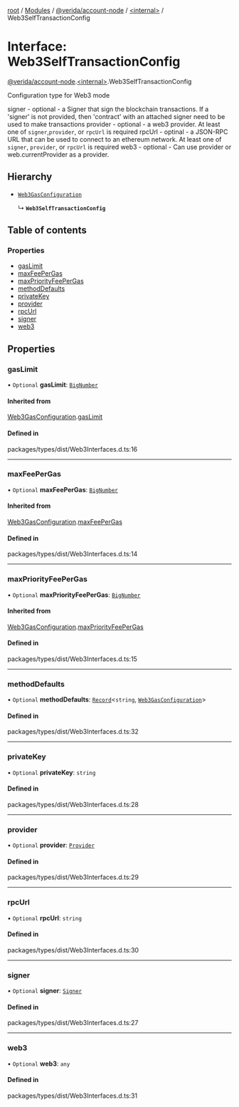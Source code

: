 [root](../README.md) / [Modules](../modules.md) / [@verida/account-node](../modules/verida_account_node.md) / [<internal\>](../modules/verida_account_node._internal_.md) / Web3SelfTransactionConfig

# Interface: Web3SelfTransactionConfig

[@verida/account-node](../modules/verida_account_node.md).[<internal\>](../modules/verida_account_node._internal_.md).Web3SelfTransactionConfig

Configuration type for Web3 mode

signer - optional - a Signer that sign the blockchain transactions. If a 'signer' is not provided, then 'contract' with an attached signer need to be used to make transactions
provider - optional - a web3 provider. At least one of `signer`,`provider`, or `rpcUrl` is required
rpcUrl - optinal - a JSON-RPC URL that can be used to connect to an ethereum network. At least one of `signer`, `provider`, or `rpcUrl` is required
web3 - optional - Can use provider or web.currentProvider as a provider.

## Hierarchy

- [`Web3GasConfiguration`](verida_account_node._internal_.Web3GasConfiguration.md)

  ↳ **`Web3SelfTransactionConfig`**

## Table of contents

### Properties

- [gasLimit](verida_account_node._internal_.Web3SelfTransactionConfig.md#gaslimit)
- [maxFeePerGas](verida_account_node._internal_.Web3SelfTransactionConfig.md#maxfeepergas)
- [maxPriorityFeePerGas](verida_account_node._internal_.Web3SelfTransactionConfig.md#maxpriorityfeepergas)
- [methodDefaults](verida_account_node._internal_.Web3SelfTransactionConfig.md#methoddefaults)
- [privateKey](verida_account_node._internal_.Web3SelfTransactionConfig.md#privatekey)
- [provider](verida_account_node._internal_.Web3SelfTransactionConfig.md#provider)
- [rpcUrl](verida_account_node._internal_.Web3SelfTransactionConfig.md#rpcurl)
- [signer](verida_account_node._internal_.Web3SelfTransactionConfig.md#signer)
- [web3](verida_account_node._internal_.Web3SelfTransactionConfig.md#web3)

## Properties

### gasLimit

• `Optional` **gasLimit**: [`BigNumber`](../classes/verida_account_node._internal_.BigNumber.md)

#### Inherited from

[Web3GasConfiguration](verida_account_node._internal_.Web3GasConfiguration.md).[gasLimit](verida_account_node._internal_.Web3GasConfiguration.md#gaslimit)

#### Defined in

packages/types/dist/Web3Interfaces.d.ts:16

___

### maxFeePerGas

• `Optional` **maxFeePerGas**: [`BigNumber`](../classes/verida_account_node._internal_.BigNumber.md)

#### Inherited from

[Web3GasConfiguration](verida_account_node._internal_.Web3GasConfiguration.md).[maxFeePerGas](verida_account_node._internal_.Web3GasConfiguration.md#maxfeepergas)

#### Defined in

packages/types/dist/Web3Interfaces.d.ts:14

___

### maxPriorityFeePerGas

• `Optional` **maxPriorityFeePerGas**: [`BigNumber`](../classes/verida_account_node._internal_.BigNumber.md)

#### Inherited from

[Web3GasConfiguration](verida_account_node._internal_.Web3GasConfiguration.md).[maxPriorityFeePerGas](verida_account_node._internal_.Web3GasConfiguration.md#maxpriorityfeepergas)

#### Defined in

packages/types/dist/Web3Interfaces.d.ts:15

___

### methodDefaults

• `Optional` **methodDefaults**: [`Record`](../modules/verida_account_node._internal_.md#record)<`string`, [`Web3GasConfiguration`](verida_account_node._internal_.Web3GasConfiguration.md)\>

#### Defined in

packages/types/dist/Web3Interfaces.d.ts:32

___

### privateKey

• `Optional` **privateKey**: `string`

#### Defined in

packages/types/dist/Web3Interfaces.d.ts:28

___

### provider

• `Optional` **provider**: [`Provider`](../classes/verida_account_node._internal_.Provider.md)

#### Defined in

packages/types/dist/Web3Interfaces.d.ts:29

___

### rpcUrl

• `Optional` **rpcUrl**: `string`

#### Defined in

packages/types/dist/Web3Interfaces.d.ts:30

___

### signer

• `Optional` **signer**: [`Signer`](../classes/verida_account_node._internal_.Signer.md)

#### Defined in

packages/types/dist/Web3Interfaces.d.ts:27

___

### web3

• `Optional` **web3**: `any`

#### Defined in

packages/types/dist/Web3Interfaces.d.ts:31

